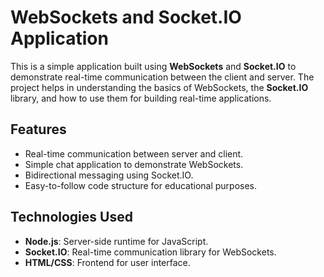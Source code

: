 # WebSockets and Socket.IO Application

This is a simple application built using **WebSockets** and **Socket.IO** to demonstrate real-time communication between the client and server. The project helps in understanding the basics of WebSockets, the **Socket.IO** library, and how to use them for building real-time applications.

## Features
- Real-time communication between server and client.
- Simple chat application to demonstrate WebSockets.
- Bidirectional messaging using Socket.IO.
- Easy-to-follow code structure for educational purposes.

## Technologies Used
- **Node.js**: Server-side runtime for JavaScript.
- **Socket.IO**: Real-time communication library for WebSockets.
- **HTML/CSS**: Frontend for user interface.

 
